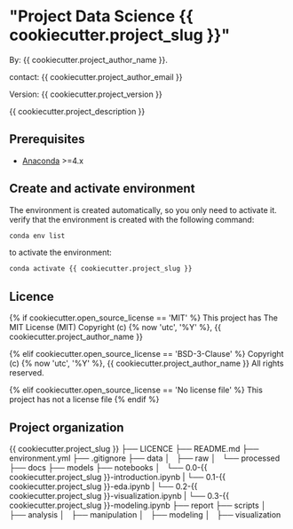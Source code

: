 # "Project Data Science {{ cookiecutter.project_slug }}"

By: {{ cookiecutter.project_author_name }}.

contact: {{ cookiecutter.project_author_email }}

Version: {{ cookiecutter.project_version }}

{{ cookiecutter.project_description }}

## Prerequisites

- [Anaconda](https://www.anaconda.com/download/) >=4.x

## Create and activate environment

The environment is created automatically, so you only need to activate it.
verify that the environment is created with the following command:

```bash
conda env list
```
to activate the environment:

```bash
conda activate {{ cookiecutter.project_slug }}
```
## Licence

{% if cookiecutter.open_source_license == 'MIT' %} This project has The MIT License (MIT) Copyright (c) {% now 'utc', '%Y' %}, {{ cookiecutter.project_author_name }}

{% elif cookiecutter.open_source_license == 'BSD-3-Clause' %} Copyright (c) {% now 'utc', '%Y' %}, {{ cookiecutter.project_author_name }} All rights reserved.

{% elif cookiecutter.open_source_license == 'No license file' %} This project has not a license file {% endif %}


## Project organization

{{ cookiecutter.project_slug }}
├── LICENCE
├── README.md
├── environment.yml
├── .gitignore
├── data
│   ├── raw
│   └── processed
├── docs
├── models
├── notebooks
│   └── 0.0-{{ cookiecutter.project_slug }}-introduction.ipynb
|   └── 0.1-{{ cookiecutter.project_slug }}-eda.ipynb
|   └── 0.2-{{ cookiecutter.project_slug }}-visualization.ipynb
|   └── 0.3-{{ cookiecutter.project_slug }}-modeling.ipynb
├── report
├── scripts
│   ├── analysis
│   ├── manipulation
│   ├── modeling
│   ├── visualization